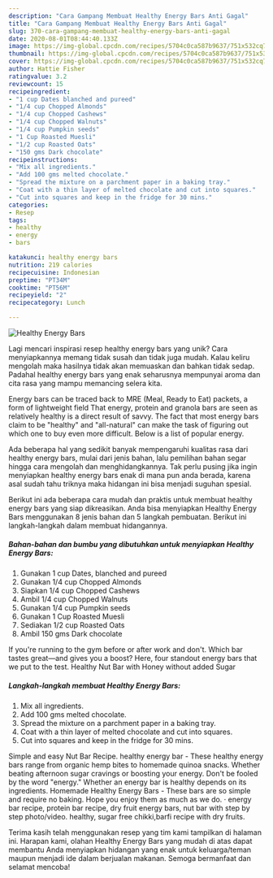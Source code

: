 ```yaml
---
description: "Cara Gampang Membuat Healthy Energy Bars Anti Gagal"
title: "Cara Gampang Membuat Healthy Energy Bars Anti Gagal"
slug: 370-cara-gampang-membuat-healthy-energy-bars-anti-gagal
date: 2020-08-01T08:44:40.133Z
image: https://img-global.cpcdn.com/recipes/5704c0ca587b9637/751x532cq70/healthy-energy-bars-recipe-main-photo.jpg
thumbnail: https://img-global.cpcdn.com/recipes/5704c0ca587b9637/751x532cq70/healthy-energy-bars-recipe-main-photo.jpg
cover: https://img-global.cpcdn.com/recipes/5704c0ca587b9637/751x532cq70/healthy-energy-bars-recipe-main-photo.jpg
author: Hattie Fisher
ratingvalue: 3.2
reviewcount: 15
recipeingredient:
- "1 cup Dates blanched and pureed"
- "1/4 cup Chopped Almonds"
- "1/4 cup Chopped Cashews"
- "1/4 cup Chopped Walnuts"
- "1/4 cup Pumpkin seeds"
- "1 Cup Roasted Muesli"
- "1/2 cup Roasted Oats"
- "150 gms Dark chocolate"
recipeinstructions:
- "Mix all ingredients."
- "Add 100 gms melted chocolate."
- "Spread the mixture on a parchment paper in a baking tray."
- "Coat with a thin layer of melted chocolate and cut into squares."
- "Cut into squares and keep in the fridge for 30 mins."
categories:
- Resep
tags:
- healthy
- energy
- bars

katakunci: healthy energy bars 
nutrition: 219 calories
recipecuisine: Indonesian
preptime: "PT34M"
cooktime: "PT56M"
recipeyield: "2"
recipecategory: Lunch

---
```



![Healthy Energy Bars](https://img-global.cpcdn.com/recipes/5704c0ca587b9637/751x532cq70/healthy-energy-bars-recipe-main-photo.jpg)

Lagi mencari inspirasi resep healthy energy bars yang unik? Cara menyiapkannya memang tidak susah dan tidak juga mudah. Kalau keliru mengolah maka hasilnya tidak akan memuaskan dan bahkan tidak sedap. Padahal healthy energy bars yang enak seharusnya mempunyai aroma dan cita rasa yang mampu memancing selera kita.

Energy bars can be traced back to MRE (Meal, Ready to Eat) packets, a form of lightweight field That energy, protein and granola bars are seen as relatively healthy is a direct result of savvy. The fact that most energy bars claim to be &#34;healthy&#34; and &#34;all-natural&#34; can make the task of figuring out which one to buy even more difficult. Below is a list of popular energy.

Ada beberapa hal yang sedikit banyak mempengaruhi kualitas rasa dari healthy energy bars, mulai dari jenis bahan, lalu pemilihan bahan segar hingga cara mengolah dan menghidangkannya. Tak perlu pusing jika ingin menyiapkan healthy energy bars enak di mana pun anda berada, karena asal sudah tahu triknya maka hidangan ini bisa menjadi suguhan spesial.


Berikut ini ada beberapa cara mudah dan praktis untuk membuat healthy energy bars yang siap dikreasikan. Anda bisa menyiapkan Healthy Energy Bars menggunakan 8 jenis bahan dan 5 langkah pembuatan. Berikut ini langkah-langkah dalam membuat hidangannya.

<!--inarticleads1-->

##### Bahan-bahan dan bumbu yang dibutuhkan untuk menyiapkan Healthy Energy Bars:

1. Gunakan 1 cup Dates, blanched and pureed
1. Gunakan 1/4 cup Chopped Almonds
1. Siapkan 1/4 cup Chopped Cashews
1. Ambil 1/4 cup Chopped Walnuts
1. Gunakan 1/4 cup Pumpkin seeds
1. Gunakan 1 Cup Roasted Muesli
1. Sediakan 1/2 cup Roasted Oats
1. Ambil 150 gms Dark chocolate


If you&#39;re running to the gym before or after work and don&#39;t. Which bar tastes great—and gives you a boost? Here, four standout energy bars that we put to the test. Healthy Nut Bar with Honey without added Sugar 

<!--inarticleads2-->

##### Langkah-langkah membuat Healthy Energy Bars:

1. Mix all ingredients.
1. Add 100 gms melted chocolate.
1. Spread the mixture on a parchment paper in a baking tray.
1. Coat with a thin layer of melted chocolate and cut into squares.
1. Cut into squares and keep in the fridge for 30 mins.


Simple and easy Nut Bar Recipe. healthy energy bar - These healthy energy bars range from organic hemp bites to homemade quinoa snacks. Whether beating afternoon sugar cravings or boosting your energy. Don&#39;t be fooled by the word &#34;energy.&#34; Whether an energy bar is healthy depends on its ingredients. Homemade Healthy Energy Bars - These bars are so simple and require no baking. Hope you enjoy them as much as we do. · energy bar recipe, protein bar recipe, dry fruit energy bars, nut bar with step by step photo/video. healthy, sugar free chikki,barfi recipe with dry fruits. 

Terima kasih telah menggunakan resep yang tim kami tampilkan di halaman ini. Harapan kami, olahan Healthy Energy Bars yang mudah di atas dapat membantu Anda menyiapkan hidangan yang enak untuk keluarga/teman maupun menjadi ide dalam berjualan makanan. Semoga bermanfaat dan selamat mencoba!
